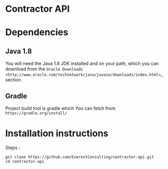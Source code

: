 # Contractor API

Dependencies
============

Java 1.8
--------

You will need the Java 1.8 JDK installed and on your path, which you can download from the `Oracle Downloads <http://www.oracle.com/technetwork/java/javase/downloads/index.html>`_ section.

Gradle
------

Project build tool is gradle which You can fetch from `https://gradle.org/install/`



Installation instructions
=========================

Steps :

    git clone https://github.com/EverestConsulting/contractor-api.git
    cd contractor-api
